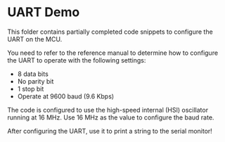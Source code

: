 # UART Demo

This folder contains partially completed code snippets to configure the UART on the MCU.

You need to refer to the reference manual to determine how to configure the UART to operate with the following settings:
* 8 data bits
* No parity bit
* 1 stop bit
* Operate at 9600 baud (9.6 Kbps)

The code is configured to use the high-speed internal (HSI) oscillator running at 16 MHz.
Use 16 MHz as the value to configure the baud rate.

After configuring the UART, use it to print a string to the serial monitor!
